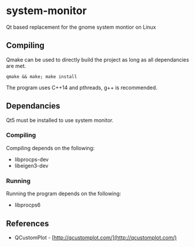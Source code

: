 # system-monitor

Qt based replacement for the gnome system montior on Linux

## Compiling

Qmake can be used to directly build the project as long as all dependancies are met.

`qmake && make; make install`

The program uses C++14 and pthreads, g++ is recommended.

## Dependancies

Qt5 must be installed to use system monitor.

### Compiling

Compiling depends on the following:

* libprocps-dev
* libeigen3-dev

### Running

Running the program depends on the following:

* libprocps6

## References

* QCustomPlot - [http://qcustomplot.com/](http://qcustomplot.com/)
